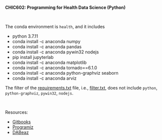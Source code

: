 <br>

**CHIC602: Programming for Health Data Science (Python)**

<br>

The conda environment is `health`, and it includes

* python 3.7.11
* conda install -c anaconda numpy
* conda install -c anaconda pandas
* conda install -c anaconda pywin32 nodejs
* pip install jupyterlab
* conda install -c anaconda matplotlib
* conda install -c anaconda tornado==6.1.0
* conda install -c anaconda python-graphviz seaborn
* conda install -c anaconda arviz

The filter of the [requirements.txt](requirements.txt) file, i.e., [filter.txt](docs/filter.txt), does 
not include ``python``, ``python-graphviz``, ``pywin32``, ``nodejs``.

<br>

Resources:
* [Gitbooks](https://learnbyexample.gitbooks.io/python-basics/content/)
* [Programiz](https://www.programiz.com/python-programming/first-program)
* [DABeaz](https://dabeaz-course.github.io/practical-python/)